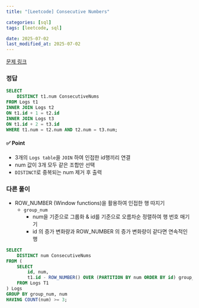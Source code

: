 ```yaml
---
title: "[Leetcode] Consecutive Numbers"

categories: [sql]
tags: [leetcode, sql]

date: 2025-07-02
last_modified_at: 2025-07-02
---
```

[문제 링크](https://leetcode.com/problems/consecutive-numbers/description/?envType=study-plan-v2&envId=top-sql-50)

### 정답
```sql
SELECT 
    DISTINCT t1.num ConsecutiveNums
FROM Logs t1
INNER JOIN Logs t2
ON t1.id + 1 = t2.id
INNER JOIN Logs t3
ON t1.id + 2 = t3.id
WHERE t1.num = t2.num AND t2.num = t3.num;
```

#### ✅ Point
- 3개의 `Logs table`을 `JOIN` 하여 인접한 id행끼리 연결
- num 값이 3개 모두 같은 조합만 선택
- `DISTINCT`로 중복되는 num 제거 후 출력


### 다른 풀이
- ROW_NUMBER (Window functions)을 활용하여 인접한 행 따지기
    - `group_num`
        - num을 기준으로 그룹화 & id를 기준으로 오름차순 정렬하여 행 번호 매기기
        - id 의 증가 변화량과 ROW_NUMBER 의 증가 변화량이 같다면 연속적인 행
```sql
SELECT
    DISTINCT num ConsecutiveNums
FROM (
    SELECT
        id, num,
        t1.id - ROW_NUMBER() OVER (PARTITION BY num ORDER BY id) group_num
    FROM Logs T1
) Logs 
GROUP BY group_num, num
HAVING COUNT(num) >= 3;
```
